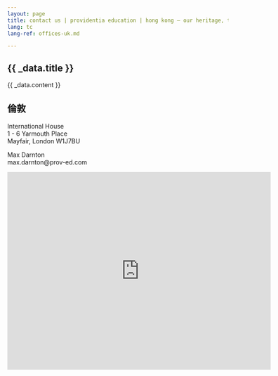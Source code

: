 ```yaml
---
layout: page
title: contact us | providentia education | hong kong — our heritage, their future | providentia education | hong kong
lang: tc
lang-ref: offices-uk.md

---
```

<!-- spotlight -->
<!-- offices-hk -->
<section class="wrapper style1 align-center invert">
  <div class="inner">
    <h2>{{ _data.title }}</h2>
    <p>{{ _data.content }}</p>
  </div>
  <div class="spotlight style1 fifty content-align-left orient-left invert">
    <div class="content">
      <h2 class="motto">倫敦</h2>
      <p>International House<br>1 - 6 Yarmouth Place<br>Mayfair, London W1J7BU</p>
      <p>Max Darnton<br>max.darnton@prov-ed.com</p>
    </div>
    <div class="map-responsive">
      <iframe src="https://www.google.com/maps/embed?pb=!1m18!1m12!1m3!1d21029.71338734059!2d-0.15067701902456818!3d51.50860039830011!2m3!1f0!2f0!3f0!3m2!1i1024!2i768!4f13.1!3m3!1m2!1s0x48760528b5d86905%3A0xc88c24624014e50c!2sInternational+House%2C+1-6+Yarmouth+Pl%2C+Mayfair%2C+London+W1J+7BU%2C+UK!5e0!3m2!1sen!2shk!4v1561720507897!5m2!1sen!2shk" width="600" height="450" frameborder="0" style="border:0" allowfullscreen></iframe>
    </div>
  </div>
</section>